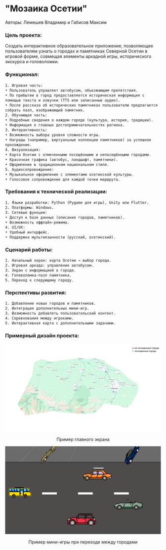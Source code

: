 # "Мозаика Осетии"

Авторы:  Лемешев Владимир и Габисов Максим

### Цель проекта:

Создать интерактивное образовательное приложение, позволяющее пользователям узнать о городах и памятниках Северной Осетии в игровой форме, совмещая элементы аркадной игры, исторического экскурса и головоломки.

### Функционал:

	1. Игровая часть:
	• Пользователь управляет автобусом, объезжающим препятствия.
	• По прибытии в город предоставляется историческая информация с помощью текста и озвучки (TTS или записанные аудио).
	• После рассказа об исторических памятниках пользователю предлагается собрать пазл, изображающий памятник.
	2. Обучающая часть:
	• Подробные сведения о каждом городе (культура, история, традиции).
	• Информация о главных достопримечательностях региона.
	3. Интерактивность:
	• Возможность выбора уровня сложности игры.
	• Награды (например, виртуальные коллекции памятников) за успешное прохождение.
	4. Визуализация:
	• Карта Осетии с отмеченными посещёнными и непосещёнными городами.
	• Красочная графика (автобус, ландшафт, памятники).
	• Оформление в традиционном национальном стиле.
	5. Аудиосопровождение:
	• Музыкальное оформление с элементами осетинской культуры.
	• Голосовое сопровождение для каждой точки маршрута.

### Требования к технической реализации:

	1. Языки разработки: Python (Pygame для игры), Unity или Flutter.
	2. Платформы: Windows.
	3. Сетевые функции:
	• Доступ к базе данных (описания городов, памятников).
	• Возможность оффлайн-режима.
	4. UI/UX:
	• Удобный интерфейс.
	• Поддержка мультиязычности (русский, осетинский).

### Сценарий работы:

	1. Начальный экран: карта Осетии → выбор города.
	2. Игровая аркада: управление автобусом.
	3. Экран с информацией о городе.
	4. Головоломка-пазл памятника.
	5. Переход к следующему городу.



### Перспективы развития:

	1. Добавление новых городов и памятников.
	2. Интеграция дополнительных мини-игр.
	3. Возможность добавлять пользовательский контент.
	4. Соревнования между игроками.
	5. Интерактивная карта с дополнительными задачами.

### Примерный дизайн проекта:

![Главный экран](https://github.com/maxxximgb/Mo3aukaOsetuu/blob/main/Media/MainScreen.png?raw=true)
<p align="center">Пример главного экрана</p>

![Переход между городами](https://github.com/maxxximgb/Mo3aukaOsetuu/blob/main/Media/Road.png?raw=true)
<p align="center">Пример мини-игры при переходе между городами</p>
  
